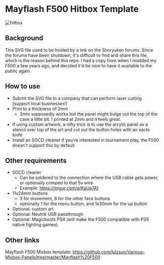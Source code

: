 # Mayflash F500 Hitbox Template
![hitbox](https://user-images.githubusercontent.com/10425301/187033277-fb20973e-e355-4080-bd49-0b6d39cecbc7.jpg)


## Background
This SVG file used to be hosted by a link on the Shoryuken forums. Since the forums have been shutdown, it's difficult to find and share this file, which is the reason behind this repo. I had a copy from when I modded my F500 a few years ago, and decided it'd be nice to have it available to the public again.

## How to use
- Submit the SVG file to a company that can perform laser cutting (support local businesses!)
- Print to a thickness of 2mm
  - 3mm supposedly works but the panel might bulge out the top of the case a little bit. I printed at 2mm and it feels great.
- If using custom artwork, a nifty trick is to use the arcylic panel as a stencil over top of the art and cut out the button holes with an xacto knife
- Install an SOCD cleaner if you're interested in tournament play, the F500 doesn't support this by default

## Other requirements
- SOCD cleaner
  - Can be soldered to the connection where the USB cable gets power, or optionally crimped to that 5v wire
  - Example: https://imgur.com/a/KaUa7A1
- 11x24mm buttons
  - 3 for movement, 8 for the other face buttons
  - optionally 1 for the menu button, and 1x30mm for the up button
- Optional: custom art
- Optional: Neutrik USB passthrough
- Optional: Magicboots PS4 (will make the F500 compatible with PS5 native fighting games)

## Other links
Mayflash F500 Mixbox template: https://github.com/lulzsun/Various-Mixbox-Panels/tree/master/Mayflash%20F500
